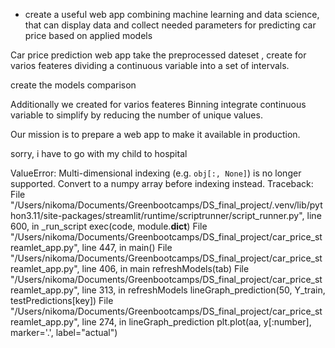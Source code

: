 
- create a useful web app combining machine learning and data science, 
    that can display data and collect needed parameters for predicting car price based on applied models 



Car price prediction web app take the preprocessed dateset , create for varios feateres dividing a continuous variable into a set of intervals.

create the models comparison

Additionally we created for varios feateres Binning integrate continuous variable to simplify by reducing the number of unique values.


Our mission is to prepare a web app to make it available in production.



sorry, i have to go with my child to hospital 

ValueError: Multi-dimensional indexing (e.g. `obj[:, None]`) is no longer supported. Convert to a numpy array before indexing instead.
Traceback:
File "/Users/nikoma/Documents/Greenbootcamps/DS_final_project/.venv/lib/python3.11/site-packages/streamlit/runtime/scriptrunner/script_runner.py", line 600, in _run_script
    exec(code, module.__dict__)
File "/Users/nikoma/Documents/Greenbootcamps/DS_final_project/car_price_streamlet_app.py", line 447, in <module>
    main()
File "/Users/nikoma/Documents/Greenbootcamps/DS_final_project/car_price_streamlet_app.py", line 406, in main
    refreshModels(tab)
File "/Users/nikoma/Documents/Greenbootcamps/DS_final_project/car_price_streamlet_app.py", line 313, in refreshModels
    lineGraph_prediction(50, Y_train, testPredictions[key])
File "/Users/nikoma/Documents/Greenbootcamps/DS_final_project/car_price_streamlet_app.py", line 274, in lineGraph_prediction
    plt.plot(aa, y[:number], marker='.', label="actual")









